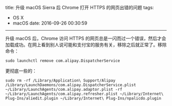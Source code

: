 title: 升级 macOS Sierra 后 Chrome 打开 HTTPS 的网页出错的问题
tags:
  - OS X
  - macOS
date: 2016-09-26 00:30:59
---
升级 macOS 后，Chrome 访问 HTTPS 的网页总是一闪而过一个错误，然后才会加载成功。在网上看到别人说可能和支付宝的服务有关，移除之后就正常了。移除命令：

```shell
sudo launchctl remove com.alipay.DispatcherService
```

更彻底一些的：

```shell
sudo rm -rf /Library/Application\ Support/Alipay /Library/LaunchDaemons/com.alipay.DispatcherService.plist ~/Library/LaunchAgents/com.alipay.adaptor.plist -rf ~/Library/LaunchAgents/com.alipay.refresher.plist ~/Library/Internet\ Plug-Ins/aliedit.plugin ~/Library/Internet\ Plug-Ins/npalicdo.plugin
```